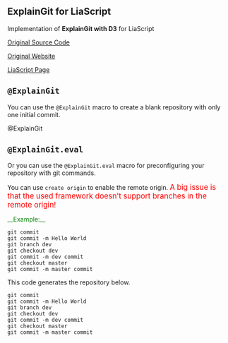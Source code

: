 <!--
author:   Yannik Höll

email:    labruzzler@gmail.com

version:  0.0.1

language: en

narrator: US English Female

dark: false

@ExplainGit: @ExplainGit_(@uid,```@0```)

@ExplainGit_
<iframe width=100% height=600px id="explain_@0"></iframe>

<script>
  function open() {
    const url = 'https://kokokotlin.github.io/';

    const frame = document.getElementById("explain_@0");
    frame.contentWindow.location.reload(true);
    frame.contentWindow.location.replace(url);
  }

  open();
  "LIA: stop"
</script>
@end

@ExplainGit.eval: @ExplainGit._eval_(@uid,```@0```)

@ExplainGit._eval_
<iframe width=100% height=600px id="eval_@0"></iframe>
<script>
  function eval_() {
    const input = `@1`.replace(/\n/g, "|");

    const url = 'https://kokokotlin.github.io/#' + input;

    const frame = document.getElementById("eval_@0");
    frame.contentWindow.location.reload(true);
    frame.contentWindow.location.replace(url)
  }

  eval_();
  "LIA: stop"
</script>
@end

-->

## ExplainGit for LiaScript

Implementation of __ExplainGit with D3__ for LiaScript

[Original Source Code](https://github.com/onlywei/explain-git-with-d3)

[Original Website](https://onlywei.github.io/explain-git-with-d3/)

[LiaScript Page](https://liascript.github.io/course/?https://raw.githubusercontent.com/liaTemplates/ExplainGit/master/README.md#1)

## `@ExplainGit`
You can use the `@ExplainGit` macro to create a blank repository with only one initial commit.

@ExplainGit

## `@ExplainGit.eval`

Or you can use the `@ExplainGit.eval` macro for preconfiguring your repository with git commands.

You can use `create origin` to enable the remote origin. <big style='color: red'>A big issue is that the used framework doesn't support branches in the remote origin!</big>

<p style="color:green">__Example:__</p>

```
git commit
git commit -m Hello World
git branch dev
git checkout dev
git commit -m dev commit
git checkout master
git commit -m master commit
```

This code generates the repository below.

``` text @ExplainGit.eval
git commit
git commit -m Hello World
git branch dev
git checkout dev
git commit -m dev commit
git checkout master
git commit -m master commit
```
